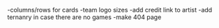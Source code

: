

-columns/rows for cards
-team logo sizes
-add credit link to artist
-add ternanry in case there are no games
-make 404 page